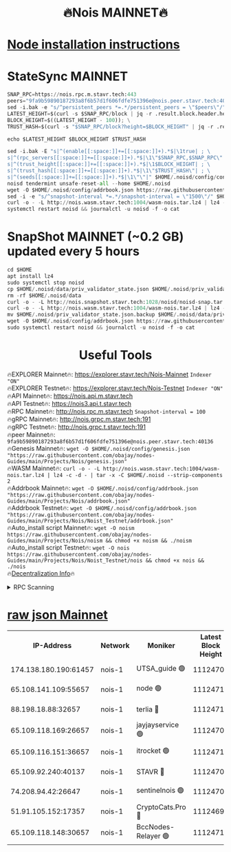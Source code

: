 <h1 align="center"> 🔥Nois MAINNET🔥</h1>

[Node installation instructions](https://github.com/obajay/nodes-Guides/tree/main/Projects/Nois)
=
# StateSync MAINNET
```python
SNAP_RPC=https://nois.rpc.m.stavr.tech:443
peers="9fa9b59890187293a8f6b57d1f606fdfe751396e@nois.peer.stavr.tech:40136"
sed -i.bak -e "s/^persistent_peers *=.*/persistent_peers = \"$peers\"/" $HOME/.noisd/config/config.toml
LATEST_HEIGHT=$(curl -s $SNAP_RPC/block | jq -r .result.block.header.height); \
BLOCK_HEIGHT=$((LATEST_HEIGHT - 100)); \
TRUST_HASH=$(curl -s "$SNAP_RPC/block?height=$BLOCK_HEIGHT" | jq -r .result.block_id.hash)

echo $LATEST_HEIGHT $BLOCK_HEIGHT $TRUST_HASH

sed -i.bak -E "s|^(enable[[:space:]]+=[[:space:]]+).*$|\1true| ; \
s|^(rpc_servers[[:space:]]+=[[:space:]]+).*$|\1\"$SNAP_RPC,$SNAP_RPC\"| ; \
s|^(trust_height[[:space:]]+=[[:space:]]+).*$|\1$BLOCK_HEIGHT| ; \
s|^(trust_hash[[:space:]]+=[[:space:]]+).*$|\1\"$TRUST_HASH\"| ; \
s|^(seeds[[:space:]]+=[[:space:]]+).*$|\1\"\"|" $HOME/.noisd/config/config.toml
noisd tendermint unsafe-reset-all --home $HOME/.noisd
wget -O $HOME/.noisd/config/addrbook.json https://raw.githubusercontent.com/obajay/nodes-Guides/main/Projects/Nois/addrbook.json
sed -i -e "s/^snapshot-interval *=.*/snapshot-interval = \"1500\"/" $HOME/.noisd/config/app.toml
curl -o - -L http://nois.wasm.stavr.tech:1004/wasm-nois.tar.lz4 | lz4 -c -d - | tar -x -C $HOME/.noisd --strip-components 2
systemctl restart noisd && journalctl -u noisd -f -o cat

```

# SnapShot MAINNET (~0.2 GB) updated every 5 hours
```python
cd $HOME
apt install lz4
sudo systemctl stop noisd
cp $HOME/.noisd/data/priv_validator_state.json $HOME/.noisd/priv_validator_state.json.backup
rm -rf $HOME/.noisd/data
curl -o - -L http://nois.snapshot.stavr.tech:1028/noisd/noisd-snap.tar.lz4 | lz4 -c -d - | tar -x -C $HOME/.noisd --strip-components 2
curl -o - -L http://nois.wasm.stavr.tech:1004/wasm-nois.tar.lz4 | lz4 -c -d - | tar -x -C $HOME/.noisd --strip-components 2
mv $HOME/.noisd/priv_validator_state.json.backup $HOME/.noisd/data/priv_validator_state.json
wget -O $HOME/.noisd/config/addrbook.json https://raw.githubusercontent.com/obajay/nodes-Guides/main/Projects/Nois/addrbook.json
sudo systemctl restart noisd && journalctl -u noisd -f -o cat
```
 <h1 align="center"> Useful Tools</h1>

🔥EXPLORER Mainnet🔥:       https://explorer.stavr.tech/Nois-Mainnet         `Indexer "ON"` \
🔥EXPLORER Testnet🔥:         https://explorer.stavr.tech/Nois-Testnet                 `Indexer "ON"` \
🔥API Mainnet🔥:                    https://nois.api.m.stavr.tech \
🔥API Testnet🔥:                      https://nois3.api.t.stavr.tech \
🔥RPC Mainnet🔥:                   http://nois.rpc.m.stavr.tech          `Snapshot-interval = 100` \
🔥gRPC Mainnet🔥:                 http://nois.grpc.m.stavr.tech:191 \
🔥gRPC Testnet🔥:                   http://nois.grpc.t.stavr.tech:191 \
🔥peer Mainnet🔥:           `9fa9b59890187293a8f6b57d1f606fdfe751396e@nois.peer.stavr.tech:40136` \
🔥Genesis Mainnet🔥:     ```wget -O $HOME/.noisd/config/genesis.json "https://raw.githubusercontent.com/obajay/nodes-Guides/main/Projects/Nois/genesis.json"``` \
🔥WASM Mainnet🔥:        ```curl -o - -L http://nois.wasm.stavr.tech:1004/wasm-nois.tar.lz4 | lz4 -c -d - | tar -x -C $HOME/.noisd --strip-components 2``` \
🔥Addrbook Mainnet🔥:    ```wget -O $HOME/.noisd/config/addrbook.json "https://raw.githubusercontent.com/obajay/nodes-Guides/main/Projects/Nois/addrbook.json"``` \
🔥Addrbook Testnet🔥:    ```wget -O $HOME/.noisd/config/addrbook.json "https://raw.githubusercontent.com/obajay/nodes-Guides/main/Projects/Nois/Noist_Testnet/addrbook.json"``` \
🔥Auto_install script Mainnet🔥: ```wget -O noism https://raw.githubusercontent.com/obajay/nodes-Guides/main/Projects/Nois/noism && chmod +x noism && ./noism``` \
🔥Auto_install script Testnet🔥: ```wget -O nois https://raw.githubusercontent.com/obajay/nodes-Guides/main/Projects/Nois/Noist_Testnet/nois && chmod +x nois && ./nois``` \
🔥[Decentralization Info](https://github.com/obajay/StateSync-snapshots/tree/main/Projects/Nois/Decentralization)🔥


<details>
<summary>RPC Scanning</summary>

<h2 align="center"> We scan nodes in real time every 4 hours. And we provide the final result of RPC endpoints.
We cannot influence the operation of these nodes in any way. </h2>


```python
If Voting Power is higher than 0 --> then the Node is a validator of the network and may be subject to attack and be a potential threat to the chain.
```
```python
We marked such validators with a red symbol
```

</details>

[raw json Mainnet](https://rpc-check.noism.stavr.tech/noism/rpc-noism-result.json)
=



<table><tr><th>IP-Address</th><th>Network</th><th>Moniker</th><th>Latest Block Height</th><th>Earliest Block Height</th><th>Catching Up</th><th>Tx Index</th><th>Voting Power</th><th>Scan Time</th></tr><tr><td>174.138.180.190:61457</td><td>nois-1</td><td>UTSA_guide 🟢</td><td>11124707</td><td>4620001</td><td>False</td><td>on</td><td>0</td><td>2024-01-28T04:47:17.812081627UTC</td></tr><tr><td>65.108.141.109:55657</td><td>nois-1</td><td>node 🟢</td><td>11124713</td><td>6958713</td><td>False</td><td>on</td><td>0</td><td>2024-01-28T04:47:29.977349364UTC</td></tr><tr><td>88.198.18.88:32657</td><td>nois-1</td><td>terlia 🔴</td><td>11124713</td><td>8048250</td><td>False</td><td>on</td><td>747756</td><td>2024-01-28T04:47:29.574559979UTC</td></tr><tr><td>65.109.118.169:26657</td><td>nois-1</td><td>jayjayservice 🟢</td><td>11124707</td><td>8306001</td><td>False</td><td>on</td><td>0</td><td>2024-01-28T04:47:18.227699825UTC</td></tr><tr><td>65.109.116.151:36657</td><td>nois-1</td><td>itrocket 🟢</td><td>11124716</td><td>8896001</td><td>False</td><td>on</td><td>0</td><td>2024-01-28T04:47:36.583497606UTC</td></tr><tr><td>65.109.92.240:40137</td><td>nois-1</td><td>STAVR 🔴</td><td>11124702</td><td>9359996</td><td>False</td><td>on</td><td>802454</td><td>2024-01-28T04:47:04.812682168UTC</td></tr><tr><td>74.208.94.42:26647</td><td>nois-1</td><td>sentinelnois 🟢</td><td>11124708</td><td>9975428</td><td>False</td><td>on</td><td>0</td><td>2024-01-28T04:47:21.053028384UTC</td></tr><tr><td>51.91.105.152:17357</td><td>nois-1</td><td>CryptoCats.Pro 🔴</td><td>11124693</td><td>10276766</td><td>False</td><td>on</td><td>843168</td><td>2024-01-28T04:46:43.688514558UTC</td></tr><tr><td>65.109.118.148:30657</td><td>nois-1</td><td>BccNodes-Relayer 🟢</td><td>11124716</td><td>10878428</td><td>False</td><td>on</td><td>0</td><td>2024-01-28T04:47:37.043250240UTC</td></tr></table>
